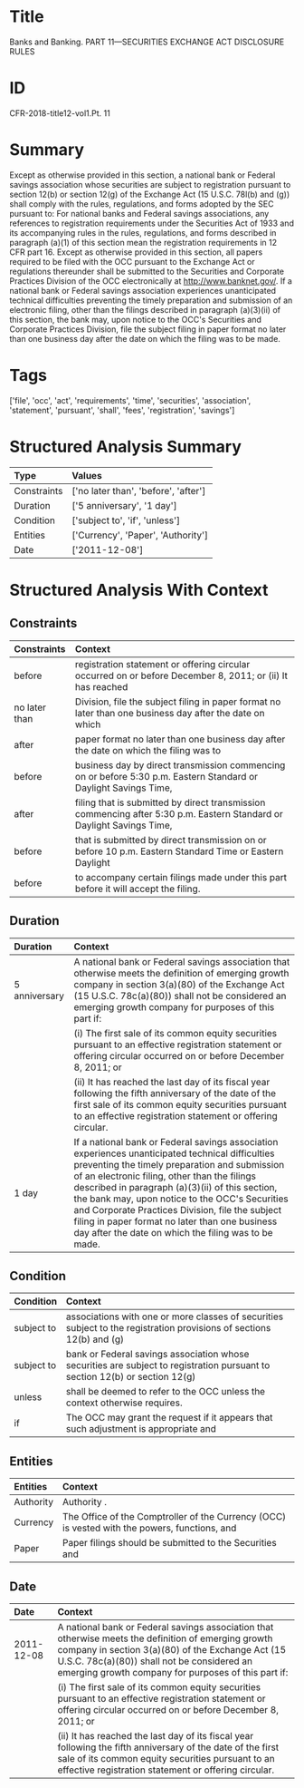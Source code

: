 # Title

 Banks and Banking. PART 11—SECURITIES EXCHANGE ACT DISCLOSURE RULES


# ID

 CFR-2018-title12-vol1.Pt. 11


# Summary

Except as otherwise provided in this section, a national bank or Federal savings association whose securities are subject to registration pursuant to section 12(b) or section 12(g) of the Exchange Act (15 U.S.C. 78l(b) and (g)) shall comply with the rules, regulations, and forms adopted by the SEC pursuant to:
For national banks and Federal savings associations, any references to registration requirements under the Securities Act of 1933 and its accompanying rules in the rules, regulations, and forms described in paragraph (a)(1) of this section mean the registration requirements in 12 CFR part 16.
Except as otherwise provided in this section, all papers required to be filed with the OCC pursuant to the Exchange Act or regulations thereunder shall be submitted to the Securities and Corporate Practices Division of the OCC electronically at http://www.banknet.gov/.
If a national bank or Federal savings association experiences unanticipated technical difficulties preventing the timely preparation and submission of an electronic filing, other than the filings described in paragraph (a)(3)(ii) of this section, the bank may, upon notice to the OCC's Securities and Corporate Practices Division, file the subject filing in paper format no later than one business day after the date on which the filing was to be made.


# Tags

['file', 'occ', 'act', 'requirements', 'time', 'securities', 'association', 'statement', 'pursuant', 'shall', 'fees', 'registration', 'savings']


# Structured Analysis Summary

| Type        | Values                               |
|:------------|:-------------------------------------|
| Constraints | ['no later than', 'before', 'after'] |
| Duration    | ['5 anniversary', '1 day']           |
| Condition   | ['subject to', 'if', 'unless']       |
| Entities    | ['Currency', 'Paper', 'Authority']   |
| Date        | ['2011-12-08']                       |


# Structured Analysis With Context

 


## Constraints

| Constraints   | Context                                                                                                               |
|:--------------|:----------------------------------------------------------------------------------------------------------------------|
| before        | registration statement or offering circular occurred on or before December 8, 2011; or (ii) It has reached            |
| no later than | Division, file the subject filing in paper format no later than one business day after the date on which              |
| after         | paper format no later than one business day after the date on which the filing was to                                 |
| before        | business day by direct transmission commencing on or before 5:30 p.m. Eastern Standard or Daylight Savings Time,      |
| after         | filing that is submitted by direct transmission commencing after 5:30 p.m. Eastern Standard or Daylight Savings Time, |
| before        | that is submitted by direct transmission on or before 10 p.m. Eastern Standard Time or Eastern Daylight               |
| before        | to accompany certain filings made under this part before  it will accept the filing.                                  |


## Duration

| Duration      | Context                                                                                                                                                                                                                                                                                                                                                                                                                                                              |
|:--------------|:---------------------------------------------------------------------------------------------------------------------------------------------------------------------------------------------------------------------------------------------------------------------------------------------------------------------------------------------------------------------------------------------------------------------------------------------------------------------|
| 5 anniversary | A national bank or Federal savings association that otherwise meets the definition of emerging growth company in section 3(a)(80) of the Exchange Act (15 U.S.C. 78c(a)(80)) shall not be considered an emerging growth company for purposes of this part if:                                                                                                                                                                                                        |
|               |           (i) The first sale of its common equity securities pursuant to an effective registration statement or offering circular occurred on or before December 8, 2011; or                                                                                                                                                                                                                                                                                         |
|               |           (ii) It has reached the last day of its fiscal year following the fifth anniversary of the date of the first sale of its common equity securities pursuant to an effective registration statement or offering circular.                                                                                                                                                                                                                                    |
| 1 day         | If a national bank or Federal savings association experiences unanticipated technical difficulties preventing the timely preparation and submission of an electronic filing, other than the filings described in paragraph (a)(3)(ii) of this section, the bank may, upon notice to the OCC's Securities and Corporate Practices Division, file the subject filing in paper format no later than one business day after the date on which the filing was to be made. |


## Condition

| Condition   | Context                                                                                                                     |
|:------------|:----------------------------------------------------------------------------------------------------------------------------|
| subject to  | associations with one or more classes of securities subject to the registration provisions of sections 12(b) and (g)        |
| subject to  | bank or Federal savings association whose securities are subject to registration pursuant to section 12(b) or section 12(g) |
| unless      | shall be deemed to refer to the OCC unless  the context otherwise requires.                                                 |
| if          | The OCC may grant the request  if it appears that such adjustment is appropriate and                                        |


## Entities

| Entities   | Context                                                                                        |
|:-----------|:-----------------------------------------------------------------------------------------------|
| Authority  | Authority .                                                                                    |
| Currency   | The Office of the Comptroller of the  Currency (OCC) is vested with the powers, functions, and |
| Paper      | Paper filings should be submitted to the Securities and                                        |


## Date

| Date       | Context                                                                                                                                                                                                                                                       |
|:-----------|:--------------------------------------------------------------------------------------------------------------------------------------------------------------------------------------------------------------------------------------------------------------|
| 2011-12-08 | A national bank or Federal savings association that otherwise meets the definition of emerging growth company in section 3(a)(80) of the Exchange Act (15 U.S.C. 78c(a)(80)) shall not be considered an emerging growth company for purposes of this part if: |
|            |           (i) The first sale of its common equity securities pursuant to an effective registration statement or offering circular occurred on or before December 8, 2011; or                                                                                  |
|            |           (ii) It has reached the last day of its fiscal year following the fifth anniversary of the date of the first sale of its common equity securities pursuant to an effective registration statement or offering circular.                             |


